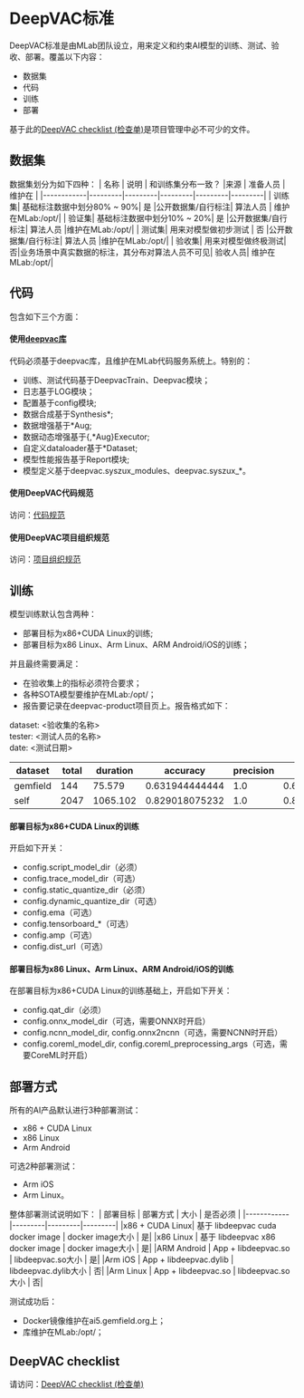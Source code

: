 # DeepVAC标准
DeepVAC标准是由MLab团队设立，用来定义和约束AI模型的训练、测试、验收、部署。覆盖以下内容：
- 数据集
- 代码
- 训练
- 部署

基于此的[DeepVAC checklist (检查单)](./deepvac_checklist.md)是项目管理中必不可少的文件。

## 数据集
数据集划分为如下四种：
|  名称      |  说明   | 和训练集分布一致？  |来源 | 准备人员 | 维护在 |
|------------|---------|---------|---------|---------|---------|
| 训练集| 基础标注数据中划分80% ~ 90%| 是 |公开数据集/自行标注| 算法人员 | 维护在MLab:/opt/|
| 验证集| 基础标注数据中划分10% ~ 20%| 是 |公开数据集/自行标注| 算法人员 |维护在MLab:/opt/|
| 测试集| 用来对模型做初步测试   | 否 |公开数据集/自行标注| 算法人员 |维护在MLab:/opt/|
| 验收集| 用来对模型做终极测试| 否|业务场景中真实数据的标注，其分布对算法人员不可见| 验收人员| 维护在MLab:/opt/|

## 代码
包含如下三个方面：
#### 使用[deepvac库](./lib.md)
代码必须基于deepvac库，且维护在MLab代码服务系统上。特别的：
- 训练、测试代码基于DeepvacTrain、Deepvac模块；
- 日志基于LOG模块；
- 配置基于config模块;
- 数据合成基于Synthesis*;
- 数据增强基于*Aug;
- 数据动态增强基于{,*Aug}Executor;
- 自定义dataloader基于*Dataset;
- 模型性能报告基于Report模块;
- 模型定义基于deepvac.syszux_modules、deepvac.syszux_*。

#### 使用DeepVAC代码规范
访问：[代码规范](./code_standard.md)

#### 使用DeepVAC项目组织规范
访问：[项目组织规范](./arch.md)


## 训练
模型训练默认包含两种：
- 部署目标为x86+CUDA Linux的训练;
- 部署目标为x86 Linux、Arm Linux、ARM Android/iOS的训练；

并且最终需要满足：
- 在验收集上的指标必须符合要求；
- 各种SOTA模型要维护在MLab:/opt/；
- 报告要记录在deepvac-product项目页上。报告格式如下： 

dataset: <验收集的名称>  
tester: <测试人员的名称>  
date: <测试日期>

|dataset|total|duration|accuracy|precision|recall|miss|error|
|--|--|--|--|--|--|--|--|
|gemfield|144|75.579|0.631944444444|1.0|0.631944444444|0.118055555556|0.368055555556|
|self|2047|1065.102|0.829018075232|1.0|0.829018075232|0.0229604298974|0.170981924768|

#### 部署目标为x86+CUDA Linux的训练
开启如下开关：
- config.script_model_dir（必须）
- config.trace_model_dir（可选）
- config.static_quantize_dir（必须）
- config.dynamic_quantize_dir（可选）
- config.ema（可选）
- config.tensorboard_*（可选）
- config.amp（可选）
- config.dist_url（可选）


#### 部署目标为x86 Linux、Arm Linux、ARM Android/iOS的训练
在部署目标为x86+CUDA Linux的训练基础上，开启如下开关：
- config.qat_dir（必须）
- config.onnx_model_dir（可选，需要ONNX时开启）
- config.ncnn_model_dir, config.onnx2ncnn（可选，需要NCNN时开启）
- config.coreml_model_dir, config.coreml_preprocessing_args（可选，需要CoreML时开启）

## 部署方式
所有的AI产品默认进行3种部署测试：
- x86 + CUDA Linux
- x86 Linux
- Arm Android

可选2种部署测试：
- Arm iOS
- Arm Linux。

整体部署测试说明如下：
|  部署目标  | 部署方式 | 大小 | 是否必须   | 
|------------|---------|---------|---------|
|x86 + CUDA Linux| 基于 libdeepvac cuda docker image | docker image大小 | 是|
|x86 Linux   | 基于 libdeepvac x86 docker image | docker image大小 | 是|
|ARM Android | App + libdeepvac.so | libdeepvac.so大小 | 是|
|Arm iOS     | App + libdeepvac.dylib | libdeepvac.dylib大小 | 否|
|Arm Linux   | App + libdeepvac.so | libdeepvac.so大小 | 否|

测试成功后：
- Docker镜像维护在ai5.gemfield.org上；
- 库维护在MLab:/opt/；

## DeepVAC checklist
请访问：[DeepVAC checklist (检查单)](./deepvac_checklist.md)

